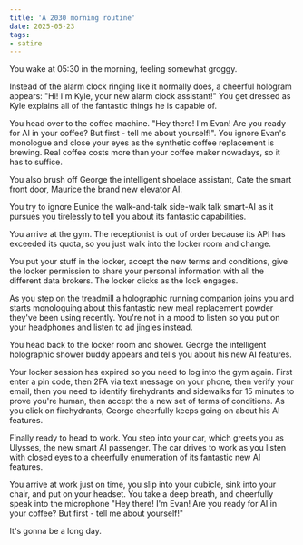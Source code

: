 ```yaml
---
title: 'A 2030 morning routine'
date: 2025-05-23
tags:
- satire
---
```


You wake at 05:30 in the morning, feeling somewhat groggy.  

Instead of the alarm clock ringing like it normally does, a cheerful hologram appears: "Hi! I'm Kyle, your new alarm clock assistant!" You get dressed as Kyle explains all of the fantastic things he is capable of. 

You head over to the coffee machine.  "Hey there! I'm Evan!  Are you ready for AI in your coffee?  But first - tell me about yourself!".  You ignore Evan's monologue and close your eyes as the synthetic coffee replacement is brewing.  Real coffee costs more than your coffee maker nowadays, so it has to suffice.

You also brush off George the intelligent shoelace assistant, Cate the smart front door, Maurice the brand new elevator AI.  

You try to ignore Eunice the walk-and-talk side-walk talk smart-AI as it pursues you tirelessly to tell you about its fantastic capabilities.   

You arrive at the gym.  The receptionist is out of order because its API has exceeded its quota, so you just walk into the locker room and change.  

You put your stuff in the locker, accept the new terms and conditions, give the locker permission to share your personal information with all the different data brokers.  The locker clicks as the lock engages.

As you step on the treadmill a holographic running companion joins you and starts monologuing about this fantastic new meal replacement powder they've been using recently.  You're not in a mood to listen so you put on your headphones and listen to ad jingles instead. 

You head back to the locker room and shower.  George the intelligent holographic shower buddy appears and tells you about his new AI features.  

Your locker session has expired so you need to log into the gym again.  First enter a pin code, then 2FA via text message on your phone, then verify your email, then you need to identify firehydrants and sidewalks for 15 minutes to prove you're human, then accept the a new set of terms of conditions.  As you click on firehydrants, George cheerfully keeps going on about his AI features.

Finally ready to head to work.  You step into your car, which greets you as Ulysses, the new smart AI passenger.  The car drives to work as you listen with closed eyes to a cheerfully enumeration of its fantastic new AI features.  

You arrive at work just on time, you slip into your cubicle, sink into your chair,  and put on your headset.  You take a deep breath, and cheerfully speak into the microphone "Hey there! I'm Evan!  Are you ready for AI in your coffee?  But first - tell me about yourself!"

It's gonna be a long day.
